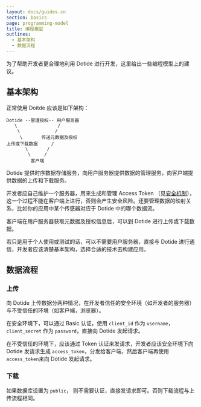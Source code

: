 ```yaml
---
layout: docs/guides.cn
section: basics
page: programming-model
title: 编程模型
outlines:
  - 基本架构
  - 数据流程
---
```


为了帮助开发者更合理地利用 Dotide 进行开发，这里给出一些编程模型上的建议。

## 基本架构

正常使用 Doitde 应该是如下架构：

```
Dotide --管理授权-- 用户服务器
   \               /
    \             /
     \       传送元数据及授权
上传或下载数据     /
       \       /
        \     /
         客户端
```

Dotide 提供时序数据存储服务，向用户服务器提供数据的管理服务，向客户端提供数据的上传和下载服务。

开发者应自己维护一个服务器，用来生成和管理 Access Token （见[安全机制][security]），这一个过程不能在客户端上进行，否则会产生安全风险。还要管理数据的映射关系，比如你的应用中某个传感器对应于 Dotide 中的哪个数据流。

客户端在用户服务器获取元数据及授权信息后，可以到 Dotide 进行上传或下载数据。

若只是用于个人使用或测试的话，可以不需要用户服务器，直接与 Dotide 进行通信，开发者应该清楚基本架构，选择合适的技术去构建应用。


## 数据流程

### 上传

向 Dotide 上传数据分两种情况，在开发者信任的安全环境（如开发者的服务器）与不受信任的环境（如客户端，浏览器）。

在安全环境下，可以通过 Basic 认证，使用 `client_id` 作为 `username`，`client_secret` 作为 `password`，直接向 Dotide 发起请求。

在不受信任的环境下，应该通过 Token 认证来发请求，开发者应该安全环境下向 Dotide 发请求生成 `access_token`，分发给客户端，然后客户端再使用 `access_token`来向 Dotide 发起请求。

### 下载

如果数据库设置为 `public`， 则不需要认证，直接发请求即可。否则下载流程与上传流程相同。


[create_datastream]: /docs/refs/data/datastream.html#para-2
[create_datapoints]: /docs/refs/data/datapoint.html#para-2
[list_datapoints]: /docs/refs/data/datapoint.html#para-1
[api_ref]: /docs/refs/index.html
[sdk]: /docs/libraries/index.html
[postman]: https://chrome.google.com/webstore/detail/postman-rest-client/fdmmgilgnpjigdojojpjoooidkmcomcm
[security]: /docs/guides/basics/security.html
